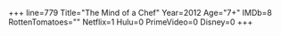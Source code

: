 +++
line=779
Title="The Mind of a Chef"
Year=2012
Age="7+"
IMDb=8
RottenTomatoes=""
Netflix=1
Hulu=0
PrimeVideo=0
Disney=0
+++

